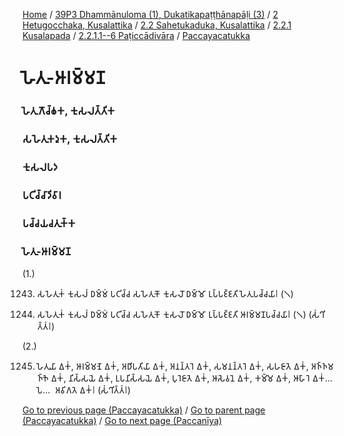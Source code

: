 
[Home](/) / [39P3 Dhammānuloma (1), Dukatikapaṭṭhānapāḷi (3)](/tipitaka/39P3.md) / [2 Hetugocchaka, Kusalattika](/tipitaka/39P3/2.md) / [2.2 Sahetukaduka, Kusalattika](/tipitaka/39P3/2/2.2.md) / [2.2.1 Kusalapada](/tipitaka/39P3/2/2.2/2.2.1.md) / [2.2.1.1--6 Paṭiccādivāra](/tipitaka/39P3/2/2.2/2.2.1/2.2.1.1--6.md) / [Paccayacatukka](/tipitaka/39P3/2/2.2/2.2.1/2.2.1.1--6/Paccayacatukka.md)

# 𑀳𑁂𑀢𑀼-𑀆𑀭𑀫𑁆𑀫𑀡

### 𑀳𑁂𑀢𑀼𑀕𑁄𑀘𑁆𑀙𑀓, 𑀓𑀼𑀲𑀮𑀢𑁆𑀢𑀺𑀓

### 𑀲𑀳𑁂𑀢𑀼𑀓𑀤𑀼𑀓, 𑀓𑀼𑀲𑀮𑀢𑁆𑀢𑀺𑀓

### 𑀓𑀼𑀲𑀮𑀧𑀤

### 𑀧𑀝𑀺𑀘𑁆𑀘𑀸𑀤𑀺𑀯𑀸𑀭

### 𑀧𑀘𑁆𑀘𑀬𑀘𑀢𑀼𑀓𑁆𑀓

### 𑀳𑁂𑀢𑀼-𑀆𑀭𑀫𑁆𑀫𑀡

(1.)

1243. 𑀲𑀳𑁂𑀢𑀼𑀓𑀁 𑀓𑀼𑀲𑀮𑀁 𑀥𑀫𑁆𑀫𑀁 𑀧𑀝𑀺𑀘𑁆𑀘 𑀲𑀳𑁂𑀢𑀼𑀓𑁄 𑀓𑀼𑀲𑀮𑁄 𑀥𑀫𑁆𑀫𑁄 𑀉𑀧𑁆𑀧𑀚𑁆𑀚𑀢𑀺 𑀳𑁂𑀢𑀼𑀧𑀘𑁆𑀘𑀬𑀸𑁇 (𑁧)

1244. 𑀲𑀳𑁂𑀢𑀼𑀓𑀁 𑀓𑀼𑀲𑀮𑀁 𑀥𑀫𑁆𑀫𑀁 𑀧𑀝𑀺𑀘𑁆𑀘 𑀲𑀳𑁂𑀢𑀼𑀓𑁄 𑀓𑀼𑀲𑀮𑁄 𑀥𑀫𑁆𑀫𑁄 𑀉𑀧𑁆𑀧𑀚𑁆𑀚𑀢𑀺 𑀆𑀭𑀫𑁆𑀫𑀡𑀧𑀘𑁆𑀘𑀬𑀸𑁇 (𑁧) (𑀲𑀁𑀔𑀺𑀢𑁆𑀢𑀁𑁇)

(2.)

1245. 𑀳𑁂𑀢𑀼𑀬𑀸 𑀏𑀓𑀁, 𑀆𑀭𑀫𑁆𑀫𑀡𑁂 𑀏𑀓𑀁, 𑀅𑀥𑀺𑀧𑀢𑀺𑀬𑀸 𑀏𑀓𑀁, 𑀅𑀦𑀦𑁆𑀢𑀭𑁂 𑀏𑀓𑀁, 𑀲𑀫𑀦𑀦𑁆𑀢𑀭𑁂 𑀏𑀓𑀁, 𑀲𑀳𑀚𑀸𑀢𑁂 𑀏𑀓𑀁, 𑀅𑀜𑁆𑀜𑀫𑀜𑁆𑀜𑁂 𑀏𑀓𑀁, 𑀦𑀺𑀲𑁆𑀲𑀬𑁂 𑀏𑀓𑀁, 𑀉𑀧𑀦𑀺𑀲𑁆𑀲𑀬𑁂 𑀏𑀓𑀁, 𑀧𑀼𑀭𑁂𑀚𑀸𑀢𑁂 𑀏𑀓𑀁, 𑀆𑀲𑁂𑀯𑀦𑁂 𑀏𑀓𑀁, 𑀓𑀫𑁆𑀫𑁂 𑀏𑀓𑀁, 𑀆𑀳𑀸𑀭𑁂 𑀏𑀓𑀁…𑀧𑁂…  𑀅𑀯𑀺𑀕𑀢𑁂 𑀏𑀓𑀁𑁇 (𑀲𑀁𑀔𑀺𑀢𑁆𑀢𑀁𑁇)

[Go to previous page (Paccayacatukka)](/tipitaka/39P3/2/2.2/2.2.1/2.2.1.1--6/Paccayacatukka.md) / [Go to parent page (Paccayacatukka)](/tipitaka/39P3/2/2.2/2.2.1/2.2.1.1--6/Paccayacatukka.md) / [Go to next page (Paccanīya)](/tipitaka/39P3/2/2.2/2.2.1/2.2.1.1--6/Paccaniya.md)


